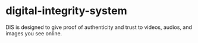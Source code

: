 # digital-integrity-system
DIS is designed to give proof of authenticity and trust to videos, audios, and images you see online.
